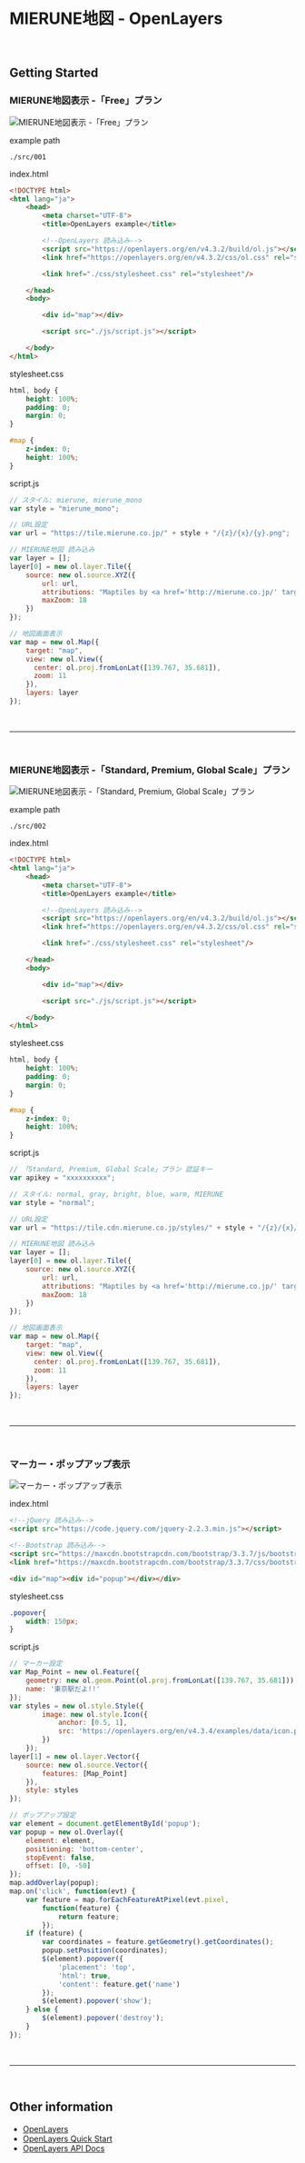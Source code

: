 # MIERUNE地図 - OpenLayers

<br>

## Getting Started

### MIERUNE地図表示 -「Free」プラン

![MIERUNE地図表示 -「Free」プラン](./img/img_001.gif)

example path
```
./src/001
```

index.html
```html
<!DOCTYPE html>
<html lang="ja">
    <head>
        <meta charset="UTF-8">
        <title>OpenLayers example</title>

        <!--OpenLayers 読み込み-->
        <script src="https://openlayers.org/en/v4.3.2/build/ol.js"></script>
        <link href="https://openlayers.org/en/v4.3.2/css/ol.css" rel="stylesheet"/>

        <link href="./css/stylesheet.css" rel="stylesheet"/>

    </head>
    <body>

        <div id="map"></div>

        <script src="./js/script.js"></script>

    </body>
</html>
```

stylesheet.css
```css
html, body {
    height: 100%;
    padding: 0;
    margin: 0;
}

#map {
    z-index: 0;
    height: 100%;
}
```

script.js
```javascript
// スタイル: mierune, mierune_mono
var style = "mierune_mono";

// URL設定
var url = "https://tile.mierune.co.jp/" + style + "/{z}/{x}/{y}.png";

// MIERUNE地図 読み込み
var layer = [];
layer[0] = new ol.layer.Tile({
    source: new ol.source.XYZ({
        url: url,
        attributions: "Maptiles by <a href='http://mierune.co.jp/' target='_blank'>MIERUNE</a>, under CC BY. Data by <a href='http://osm.org/copyright' target='_blank'>OpenStreetMap</a> contributors, under ODbL.",
        maxZoom: 18
    })
});

// 地図画面表示
var map = new ol.Map({
	target: "map",
    view: new ol.View({
      center: ol.proj.fromLonLat([139.767, 35.681]),
      zoom: 11
    }),
    layers: layer
});
```

<br>

---

<br>

### MIERUNE地図表示 -「Standard, Premium, Global Scale」プラン

![MIERUNE地図表示 -「Standard, Premium, Global Scale」プラン](./img/img_002.gif)

example path
```
./src/002
```

index.html
```html
<!DOCTYPE html>
<html lang="ja">
    <head>
        <meta charset="UTF-8">
        <title>OpenLayers example</title>

        <!--OpenLayers 読み込み-->
        <script src="https://openlayers.org/en/v4.3.2/build/ol.js"></script>
        <link href="https://openlayers.org/en/v4.3.2/css/ol.css" rel="stylesheet"/>

        <link href="./css/stylesheet.css" rel="stylesheet"/>

    </head>
    <body>

        <div id="map"></div>

        <script src="./js/script.js"></script>

    </body>
</html>
```

stylesheet.css
```css
html, body {
    height: 100%;
    padding: 0;
    margin: 0;
}

#map {
    z-index: 0;
    height: 100%;
}
```

script.js
```javascript
// 「Standard, Premium, Global Scale」プラン 認証キー
var apikey = "xxxxxxxxxx";

// スタイル: normal, gray, bright, blue, warm, MIERUNE
var style = "normal";

// URL設定
var url = "https://tile.cdn.mierune.co.jp/styles/" + style + "/{z}/{x}/{y}.png" + "?key=" + apikey;

// MIERUNE地図 読み込み
var layer = [];
layer[0] = new ol.layer.Tile({
    source: new ol.source.XYZ({
        url: url,
        attributions: "Maptiles by <a href='http://mierune.co.jp/' target='_blank'>MIERUNE</a>, under CC BY. Data by <a href='http://osm.org/copyright' target='_blank'>OpenStreetMap</a> contributors, under ODbL.",
        maxZoom: 18
    })
});

// 地図画面表示
var map = new ol.Map({
	target: "map",
    view: new ol.View({
      center: ol.proj.fromLonLat([139.767, 35.681]),
      zoom: 11
    }),
    layers: layer
});
```

<br>

---

<br>

### マーカー・ポップアップ表示

![マーカー・ポップアップ表示](./img/img_003.png)

index.html
```html
<!--jQuery 読み込み-->
<script src="https://code.jquery.com/jquery-2.2.3.min.js"></script>

<!--Bootstrap 読み込み-->
<script src="https://maxcdn.bootstrapcdn.com/bootstrap/3.3.7/js/bootstrap.min.js"></script>
<link href="https://maxcdn.bootstrapcdn.com/bootstrap/3.3.7/css/bootstrap.min.css" rel="stylesheet">

<div id="map"><div id="popup"></div></div>
```

stylesheet.css
```css
.popover{
    width: 150px;
}
```

script.js
```javascript
// マーカー設定
var Map_Point = new ol.Feature({
    geometry: new ol.geom.Point(ol.proj.fromLonLat([139.767, 35.681])),
    name: '東京駅だよ!!'
});
var styles = new ol.style.Style({
        image: new ol.style.Icon({
            anchor: [0.5, 1],
            src: 'https://openlayers.org/en/v4.3.4/examples/data/icon.png'
        })
    });
layer[1] = new ol.layer.Vector({
    source: new ol.source.Vector({
        features: [Map_Point]
    }),
    style: styles
});

// ポップアップ設定
var element = document.getElementById('popup');
var popup = new ol.Overlay({
    element: element,
    positioning: 'bottom-center',
    stopEvent: false,
    offset: [0, -50]
});
map.addOverlay(popup);
map.on('click', function(evt) {
    var feature = map.forEachFeatureAtPixel(evt.pixel,
        function(feature) {
            return feature;
        });
    if (feature) {
        var coordinates = feature.getGeometry().getCoordinates();
        popup.setPosition(coordinates);
        $(element).popover({
            'placement': 'top',
            'html': true,
            'content': feature.get('name')
        });
        $(element).popover('show');
    } else {
        $(element).popover('destroy');
    }
});
```

<br>

---

<br>

## Other information

- [OpenLayers](https://openlayers.org)  
- [OpenLayers Quick Start](https://openlayers.org/en/latest/doc/quickstart.html)   
- [OpenLayers API Docs](https://openlayers.org/en/latest/apidoc)  